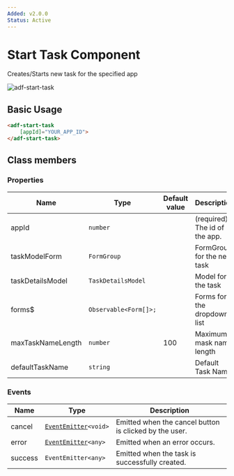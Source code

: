 ```yaml
---
Added: v2.0.0
Status: Active
---
```


# Start Task Component

Creates/Starts new task for the specified app

![adf-start-task](../docassets/images/adf-start-task.png)

## Basic Usage

```html
<adf-start-task
    [appId]="YOUR_APP_ID">
</adf-start-task>
```

## Class members

### Properties

| Name | Type | Default value | Description |
| -- | -- | -- | -- |
| appId | `number` |  | (required) The id of the app. |
| taskModelForm | `FormGroup` |  | FormGroup for the new task |
| taskDetailsModel | `TaskDetailsModel` |  | Model for the task |
| forms$ | `Observable<Form[]>;` |  | Forms for the dropdown list |
| maxTaskNameLength | `number` | 100 | Maximum mask name length |
| defaultTaskName | `string` |  | Default Task Name |

### Events

| Name | Type | Description |
| -- | -- | -- |
| cancel | [`EventEmitter`](https://angular.io/api/core/EventEmitter)`<void>` | Emitted when the cancel button is clicked by the user. |
| error | [`EventEmitter`](https://angular.io/api/core/EventEmitter)`<any>` | Emitted when an error occurs. |
| success | `EventEmitter<any>` | Emitted when the task is successfully created. |
